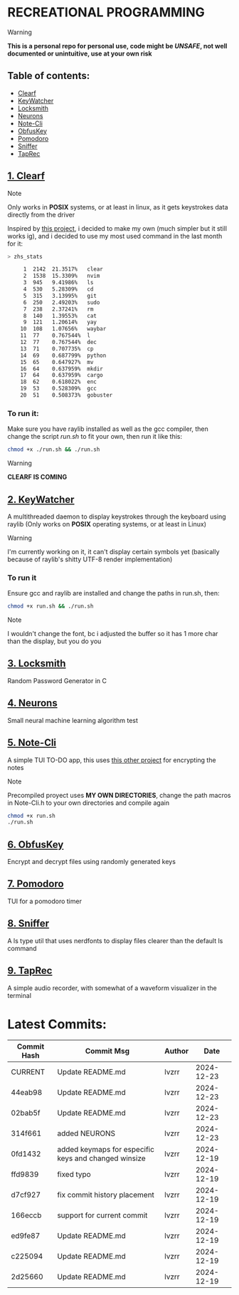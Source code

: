 
# RECREATIONAL PROGRAMMING
> [!Warning]
**This is a personal repo for personal use, code might be *UNSAFE*, not well documented or unintuitive, use at your own risk**
## Table of contents:
- [Clearf](#Clearf)
- [KeyWatcher](#KeyWatcher)
- [Locksmith](#Locksmith)
- [Neurons](#Neurons)
- [Note-Cli](#Note-Cli)
- [ObfusKey](#ObfusKey)
- [Pomodoro](#Pomodoro)
- [Sniffer](#Sniffer)
- [TapRec](#TapRec)

## [1. Clearf](https://github.com/lvzrr/Recreational-Programming/tree/main/Clearf)

> [!Note]
Only works in **POSIX** systems, or at least in linux, as it gets keystrokes data directly from the driver

Inspired by [this project](https://github.com/tsoding/voidf), i decided to make my own (much simpler but it still works ig), and i decided to use my most used command in the last month for it: 

```bash
> zhs_stats

     1  2142  21.3517%   clear
     2  1538  15.3309%   nvim
     3  945   9.41986%   ls
     4  530   5.28309%   cd
     5  315   3.13995%   git
     6  250   2.49203%   sudo
     7  238   2.37241%   rm
     8  140   1.39553%   cat
     9  121   1.20614%   yay
    10  108   1.07656%   waybar
    11  77    0.767544%  l
    12  77    0.767544%  dec
    13  71    0.707735%  cp
    14  69    0.687799%  python
    15  65    0.647927%  mv
    16  64    0.637959%  mkdir
    17  64    0.637959%  cargo
    18  62    0.618022%  enc
    19  53    0.528309%  gcc
    20  51    0.508373%  gobuster
```
### To run it: 
Make sure you have raylib installed as well as the gcc compiler, then change the script _run.sh_ to fit your own, then run it like this: 
```bash
chmod +x ./run.sh && ./run.sh
```
> [!Warning]
**CLEARF IS COMING**
## [2. KeyWatcher](https://github.com/lvzrr/Recreational-Programming/tree/main/KeyWatcher)

A multithreaded daemon to display keystrokes through the keyboard using raylib (Only works on **POSIX** operating systems, or at least in Linux)

> [!Warning]
I'm currently working on it, it can't display certain symbols yet (basically because of raylib's shitty UTF-8 render implementation)

### To run it
Ensure gcc and raylib are installed and change the paths in run.sh, then: 
```bash 
chmod +x run.sh && ./run.sh
```
> [!Note] 
I wouldn't change the font, bc i adjusted the buffer so it has 1 more char than the display, but you do you
## [3. Locksmith](https://github.com/lvzrr/Recreational-Programming/tree/main/Locksmith)
Random Password Generator in C 
## [4. Neurons](https://github.com/lvzrr/Recreational-Programming/tree/main/Neurons)
Small neural machine learning algorithm test
## [5. Note-Cli](https://github.com/lvzrr/Recreational-Programming/tree/main/Note-Cli)
A simple TUI TO-DO app, this uses [this other project](https://github.com/lvzrr/Proyects/tree/main/ObfusKey) for encrypting the notes

> [!NOTE]
Precompiled proyect uses **MY OWN DIRECTORIES**, change the path macros in Note-Cli.h to your own directories and compile again

```bash
chmod +x run.sh
./run.sh
```


## [6. ObfusKey](https://github.com/lvzrr/Recreational-Programming/tree/main/ObfusKey)
Encrypt and decrypt files using randomly generated keys
## [7. Pomodoro](https://github.com/lvzrr/Recreational-Programming/tree/main/Pomodoro)
TUI for a pomodoro timer 
## [8. Sniffer](https://github.com/lvzrr/Recreational-Programming/tree/main/Sniffer)
A ls type util that uses nerdfonts to display files clearer than the default ls command
## [9. TapRec](https://github.com/lvzrr/Recreational-Programming/tree/main/TapRec)
A simple audio recorder, with somewhat of a waveform visualizer in the terminal

# Latest Commits:
| Commit Hash | Commit Msg | Author | Date |
|-------------|------------|--------|------|
| CURRENT | Update README.md | lvzrr | 2024-12-23 |
| 44eab98 | Update README.md | lvzrr | 2024-12-23 |
| 02bab5f | Update README.md | lvzrr | 2024-12-23 |
| 314f661 | added NEURONS | lvzrr | 2024-12-23 |
| 0fd1432 | added keymaps for especific keys and changed winsize | lvzrr | 2024-12-19 |
| ffd9839 | fixed typo | lvzrr | 2024-12-19 |
| d7cf927 | fix commit history placement | lvzrr | 2024-12-19 |
| 166eccb | support for current commit | lvzrr | 2024-12-19 |
| ed9fe87 | Update README.md | lvzrr | 2024-12-19 |
| c225094 | Update README.md | lvzrr | 2024-12-19 |
| 2d25660 | Update README.md | lvzrr | 2024-12-19 |
